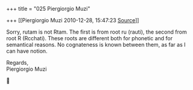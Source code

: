 +++
title = "025 Piergiorgio Muzi"

+++
[[Piergiorgio Muzi	2010-12-28, 15:47:23 [Source](https://groups.google.com/g/samskrita/c/t1v-ovlJ9fs)]]



Sorry, rutam is not Rtam. The first is from root ru (rauti), the second from root R (Rcchati). These roots are different both for phonetic and for semantical reasons. No cognateness is known between them, as far as I can have notion.

Regards,  
Piergiorgio Muzi



